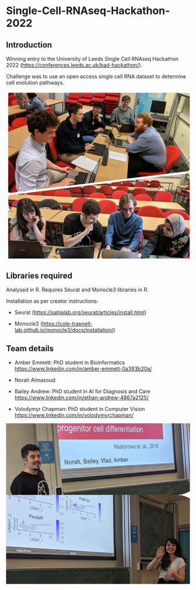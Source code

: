 # Single-Cell-RNAseq-Hackathon-2022

## Introduction
Winning entry to the University of Leeds Single Cell RNAseq Hackathon 2022 (https://conferences.leeds.ac.uk/bad-hackathon/).

Challenge was to use an open access single cell RNA dataset to determine cell evolution pathways.

![Hackathon team image](https://github.com/VolodymyrChapman/Single-Cell-RNAseq-Hackathon-2022/blob/master/Images/Team.png)

## Libraries required
Analysed in R. Requires Seurat and Monocle3 libraries in R.

Installation as per creator instructions:
* Seurat (https://satijalab.org/seurat/articles/install.html)

* Monocle3 (https://cole-trapnell-lab.github.io/monocle3/docs/installation/)

## Team details
* Amber Emmett: PhD student in Bioinformatics https://www.linkedin.com/in/amber-emmett-0a393b20a/

* Norah Almasoud:

* Bailey Andrew: PhD student in AI for Diagnosis and Care https://www.linkedin.com/in/ethan-andrew-4867a2125/

* Volodymyr Chapman: PhD student in Computer Vision https://www.linkedin.com/in/volodymyrchapman/

![Team 3 presentation image](https://github.com/VolodymyrChapman/Single-Cell-RNAseq-Hackathon-2022/blob/master/Images/Presentation.png)